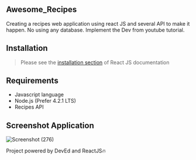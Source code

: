 ## Awesome_Recipes


Creating a recipes web application using react JS and several API to make it happen. No using any database. Implement the Dev from youtube tutorial.

## Installation
> Please see the [installation section](https://reactjs.com)
of React JS documentation

## Requirements
-  Javascript language
-  Node.js (Prefer 4.2.1 LTS)
-  Recipes API

## Screenshot Application
![Screenshot (276)](https://user-images.githubusercontent.com/42229194/60768031-7c513900-a0ea-11e9-9822-c0c4219f608f.png)

Project powered by DevEd and ReactJS🔥